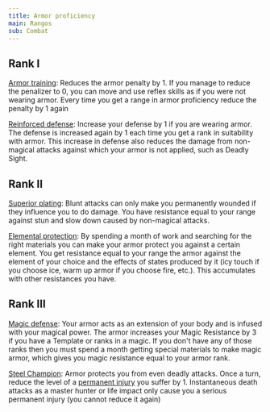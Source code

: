 ```yaml
---
title: Armor proficiency
main: Rangos
sub: Combat
---
```


## Rank I

<u>Armor training</u>: Reduces the armor penalty by 1. If you manage to reduce the penalizer to 0, you can move and use reflex skills as if you were not wearing armor. Every time you get a range in armor proficiency reduce the penalty by 1 again

<u>Reinforced defense</u>: Increase your defense by 1 if you are wearing armor. The defense is increased again by 1 each time you get a rank in suitability with armor. This increase in defense also reduces the damage from non-magical attacks against which your armor is not applied, such as Deadly Sight.

## Rank II

<u>Superior plating</u>: Blunt attacks can only make you permanently wounded if they influence you to do damage. You have resistance equal to your range against stun and slow down caused by non-magical attacks.

<u>Elemental protection</u>: By spending a month of work and searching for the right materials you can make your armor protect you against a certain element. You get resistance equal to your range the armor against the element of your choice and the effects of states produced by it (icy touch if you choose ice, warm up armor if you choose fire, etc.). This accumulates with other resistances you have.

## Rank III

<u>Magic defense</u>: Your armor acts as an extension of your body and is infused with your magical power. The armor increases your Magic Resistance by 3 if you have a Template or ranks in a magic. If you don't have any of those ranks then you must spend a month getting special materials to make magic armor, which gives you magic resistance equal to your armor rank.

<u>Steel Champion</u>: Armor protects you from even deadly attacks. Once a turn, reduce the level of a [permanent injury](http://raldamain.com/rules/Heridas%20permanentes.html) you suffer by 1. Instantaneous death attacks as a master hunter or life impact only cause you a serious permanent injury (you cannot reduce it again)